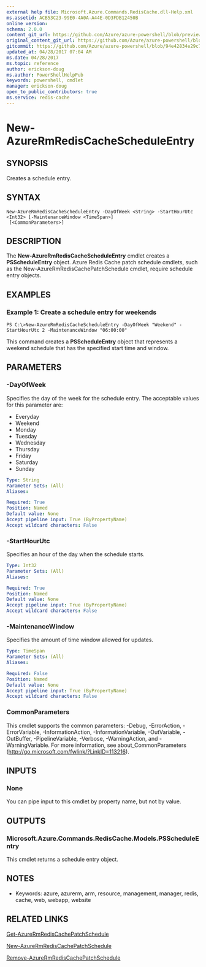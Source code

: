```yaml
---
external help file: Microsoft.Azure.Commands.RedisCache.dll-Help.xml
ms.assetid: ACB53C23-99E0-4A0A-A44E-0D3FDB12450B
online version:
schema: 2.0.0
content_git_url: https://github.com/Azure/azure-powershell/blob/preview/src/ResourceManager/RedisCache/Commands.RedisCache/help/New-AzureRmRedisCacheScheduleEntry.md
original_content_git_url: https://github.com/Azure/azure-powershell/blob/preview/src/ResourceManager/RedisCache/Commands.RedisCache/help/New-AzureRmRedisCacheScheduleEntry.md
gitcommit: https://github.com/Azure/azure-powershell/blob/94e42834e29c78cafba9e3f1e99e14af92561036
updated_at: 04/28/2017 07:04 AM
ms.date: 04/28/2017
ms.topic: reference
author: erickson-doug
ms.author: PowerShellHelpPub
keywords: powershell, cmdlet
manager: erickson-doug
open_to_public_contributors: true
ms.service: redis-cache
---
```


# New-AzureRmRedisCacheScheduleEntry

## SYNOPSIS
Creates a schedule entry.

## SYNTAX

```
New-AzureRmRedisCacheScheduleEntry -DayOfWeek <String> -StartHourUtc <Int32> [-MaintenanceWindow <TimeSpan>]
 [<CommonParameters>]
```

## DESCRIPTION
The **New-AzureRmRedisCacheScheduleEntry** cmdlet creates a **PSScheduleEntry** object.
Azure Redis Cache patch schedule cmdlets, such as the New-AzureRmRedisCachePatchSchedule cmdlet, require schedule entry objects.

## EXAMPLES

### Example 1: Create a schedule entry for weekends
```
PS C:\>New-AzureRmRedisCacheScheduleEntry -DayOfWeek "Weekend" -StartHourUtc 2 -MaintenanceWindow "06:00:00"
```

This command creates a **PSScheduleEntry** object that represents a weekend schedule that has the specified start time and window.

## PARAMETERS

### -DayOfWeek
Specifies the day of the week for the schedule entry.
The acceptable values for this parameter are:

- Everyday 
- Weekend 
- Monday 
- Tuesday 
- Wednesday 
- Thursday 
- Friday 
- Saturday 
- Sunday

```yaml
Type: String
Parameter Sets: (All)
Aliases: 

Required: True
Position: Named
Default value: None
Accept pipeline input: True (ByPropertyName)
Accept wildcard characters: False
```

### -StartHourUtc
Specifies an hour of the day when the schedule starts.

```yaml
Type: Int32
Parameter Sets: (All)
Aliases: 

Required: True
Position: Named
Default value: None
Accept pipeline input: True (ByPropertyName)
Accept wildcard characters: False
```

### -MaintenanceWindow
Specifies the amount of time window allowed for updates.

```yaml
Type: TimeSpan
Parameter Sets: (All)
Aliases: 

Required: False
Position: Named
Default value: None
Accept pipeline input: True (ByPropertyName)
Accept wildcard characters: False
```

### CommonParameters
This cmdlet supports the common parameters: -Debug, -ErrorAction, -ErrorVariable, -InformationAction, -InformationVariable, -OutVariable, -OutBuffer, -PipelineVariable, -Verbose, -WarningAction, and -WarningVariable. For more information, see about_CommonParameters (http://go.microsoft.com/fwlink/?LinkID=113216).

## INPUTS

### None
You can pipe input to this cmdlet by property name, but not by value.

## OUTPUTS

### Microsoft.Azure.Commands.RedisCache.Models.PSScheduleEntry
This cmdlet returns a schedule entry object.

## NOTES
* Keywords: azure, azurerm, arm, resource, management, manager, redis, cache, web, webapp, website

## RELATED LINKS

[Get-AzureRmRedisCachePatchSchedule](./Get-AzureRmRedisCachePatchSchedule.md)

[New-AzureRmRedisCachePatchSchedule](./New-AzureRmRedisCachePatchSchedule.md)

[Remove-AzureRmRedisCachePatchSchedule](./Remove-AzureRmRedisCachePatchSchedule.md)


